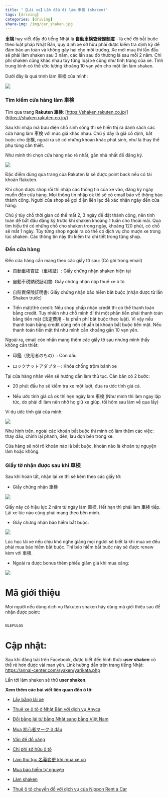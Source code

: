 ```yaml
---
title: "【Lái xe】Lần đầu đi làm 車検 (shaken)"
tags: [driving]
categories: [driving]
share-img: /img/car_shaken.jpg
---
```


**車検** hay viết đầy đủ tiếng Nhật là **自動車検査登録制度** - là chế độ bắt buộc theo luật pháp Nhật Bản, quy định xe sở hữu phải được kiểm tra định kỳ để đảm bảo an toàn và không gây hại cho môi trường. Xe mới mua thì lần đầu sẽ phải làm shaken sau 3 năm, các lần sau đó thường là sau mỗi 2 năm. Chi phí shaken cũng khác nhau tùy từng loại xe cũng như tình trạng của xe. Tính trung bình có thể ước lượng khoảng 10 vạn yên cho một lần làm shaken.

Dưới đây là quá trình làm 車検 của mình:

![](/img/car_shaken.jpg)

### Tìm kiếm cửa hàng làm 車検

<script async src="//pagead2.googlesyndication.com/pagead/js/adsbygoogle.js"></script>
<ins class="adsbygoogle"
     style="display:block; text-align:center;"
     data-ad-layout="in-article"
     data-ad-format="fluid"
     data-ad-client="ca-pub-2750437710821247"
     data-ad-slot="8905029259"></ins>
<script>
     (adsbygoogle = window.adsbygoogle || []).push({});
</script>

Tìm qua trang **Rakuten 車検**: [https://shaken.rakuten.co.jp/](https://shaken.rakuten.co.jp/)

Sau khi nhập mã bưu điện chỗ sinh sống thì sẽ hiển thị ra danh sách các cửa hàng làm 車検 với mức giá khác nhau. Chú ý đây là giá cố định, bắt buộc cho 車検, ngoài ra sẽ có những khoản khác phát sinh, như là thay thế phụ tùng cần thiết.

Như mình thì chọn cửa hàng nào rẻ nhất, gần nhà nhất để đăng ký.

![](/img/shaken_list_shop.png)

Đặc điểm dùng qua trang của Rakuten là sẽ được point back nếu có tài khoản Rakuten.

Khi chọn được shop rồi thì nhập các thông tin của xe vào, đăng ký ngày muốn đến cửa hàng. Mọi thông tin nhập ok thì sẽ có email báo về thông báo thành công. Người của shop sẽ gọi điện liên lạc để xác nhận ngày đến cửa hàng.

Chú ý tùy chỗ thời gian có thể mất 2, 3 ngày để đặt thành công, nên tính toán để bắt đầu đăng ký trước khi shaken khoảng 1 tuần cho thoải mái. Qua tìm hiểu thì có những chỗ cho shaken trong ngày, khoảng 120 phút, có chỗ sẽ mất 1 ngày. Tùy từng shop ngoài ra có thể có dịch vụ cho mượn xe trong lúc shaken. Các thông tin này thì kiểm tra chi tiết trong từng shop.

### Đến cửa hàng

Đến cửa hàng cần mang theo các giấy tờ sau: (Có ghi trong email)

* 自動車検査証（車検証）: Giấy chứng nhận shaken hiện tại

* 自動車税納税証明書: Giấy chứng nhận nộp thuế xe ô tô

* 自賠責保険証明書: Giấy chứng nhận bảo hiểm bắt buộc (nhận được từ lần Shaken trước)

* Tiền mặt/thẻ credit: Nếu shop chấp nhận credit thì có thể thanh toán bằng credit. Tuy nhiên như chỗ mình đi thì một phần tiền phải thanh toán bằng tiền mặt (法定費用 - là phần phí bắt buộc theo luật). Vì vậy nếu thanh toán bằng credit cũng nên chuẩn bị khoản bắt buộc tiền mặt. Nếu thanh toán tiền mặt thì như mình cần khoảng gần 10 vạn yên.

Ngoài ra, email còn nhắn mang thêm các giấy tờ sau nhưng mình thấy không cần thiết:

* 印鑑（使用者のもの）: Con dấu

* ロックナットアダプター: Khóa chống trộm bánh xe

Tại cửa hàng nhân viên sẽ hướng dẫn làm thủ tục. Căn bản có 2 bước:

* 20 phút đầu họ sẽ kiểm tra xe một lượt, đưa ra ước tính giá cả.

* Nếu ước tính giá cả ok thì hẹn ngày làm 車検 (Như mình thì làm ngay lập tức, do phải đi làm nên nhờ họ giữ xe giúp, tối hôm sau làm về qua lấy)


Ví dụ ước tính giá của mình:

![](/img/shaken_list_fee.jpg)

Như hình trên, ngoài các khoản bắt buộc thì mình có làm thêm các việc: thay dầu, chỉnh lại phanh, đèn, lau dọn bên trong xe.

Cửa hàng sẽ nói rõ khoản nào là bắt buộc, khoản nào là khoản tự nguyện làm hoặc không.

### Giấy tờ nhận được sau khi 車検

Sau khi hoàn tất, nhận lại xe thì sẽ kèm theo các giấy tờ:

<script async src="//pagead2.googlesyndication.com/pagead/js/adsbygoogle.js"></script>
<ins class="adsbygoogle"
     style="display:block; text-align:center;"
     data-ad-layout="in-article"
     data-ad-format="fluid"
     data-ad-client="ca-pub-2750437710821247"
     data-ad-slot="8905029259"></ins>
<script>
     (adsbygoogle = window.adsbygoogle || []).push({});
</script>

* Giấy chứng nhận 車検

![](/img/shaken_certificate.jpg)

Giấy này có hiệu lực 2 năm từ ngày làm 車検. Hết hạn thì phải làm 車検 tiếp. Lái xe lúc nào cũng phải mang theo bên mình.

* Giấy chứng nhận bảo hiểm bắt buộc:

![](/img/shaken_insurance.jpg)

Lúc học lái xe nếu chịu khó nghe giảng mọi người sẽ biết là khi mua xe đều phải mua bảo hiểm bắt buộc. Thì bảo hiểm bắt buộc này sẽ được renew kèm với 車検.

* Ngoài ra được bonus thêm phiếu giảm giá khi mua xăng:

![](/img/shaken_gasorine_coupon.jpg)

# Mã giới thiệu

Mọi người nếu dùng dịch vụ Rakuten shaken hãy dùng mã giới thiệu sau để nhận được point:

```text

NLEPULGS

```

# Cập nhật:

Sau khi đăng bài trên Facebook, được biết đến hình thức **user shaken** có thể rẻ hơn được vài man yên. Link hướng dẫn trên trang tiếng Nhật: https://annai-center.com/syaken/yarikata.php

Lần tới làm shaken sẽ thử **user shaken**.

**Xem thêm các bài viết liên quan đến ô tô:**

* [Lấy bằng lái xe](https://phuongnq.me/2018-06-08-driving-license-in-japan-part-1/)

* [Thuê xe ô tô ở Nhật Bản với dịch vụ Anyca](https://phuongnq.me/2018-06-30-thue-xe-qua-dich-vu-anyca/)

* [Đổi bằng lái từ bằng Nhật sang bằng Việt Nam](https://phuongnq.me/2018-08-22-doi-bang-nhat-sang-bang-viet/)

* [Mua 初心者マーク ở đâu](https://phuongnq.me/2018-08-27-use-new-user-mark-japan-driver/)

* [Vấn đề đổ xăng](https://phuongnq.me/2018-09-02-driving-in-japan-gasoline/)

* [Chi phí sở hữu ô tô](https://phuongnq.me/2018-09-07-how-much-a-car-cost-whole-life)

* [Làm thủ tục 名義変更 khi mua xe cũ](https://phuongnq.me/2018-11-03-thu-tuc-doi-ten-khi-mua-xe-oto)

* [Mua bảo hiểm tự nguyện](https://phuongnq.me/2018-11-18-first-time-car-insurance/)

* [Làm shaken](/2018-12-12-first-time-shaken)

* [Thuê ô tô chuyển đồ với dịch vụ của Nippon Rent a Car](/2019-07-23-move-out-with-nippon-rent-a-car)
